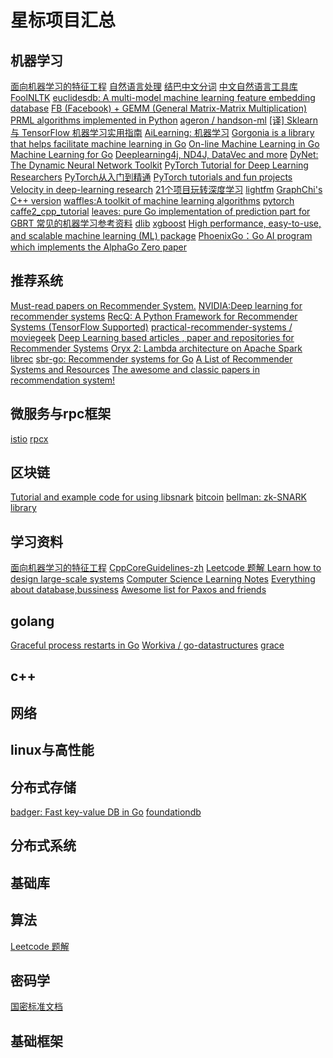 # 星标项目汇总

## 机器学习
[面向机器学习的特征工程](https://github.com/apachecn/feature-engineering-for-ml-zh)
[自然语言处理](https://github.com/hankcs/HanLP)
[结巴中文分词](https://github.com/fxsjy/jieba)
[中文自然语言工具库FoolNLTK](https://github.com/rockyzhengwu/FoolNLTK)
[euclidesdb: A multi-model machine learning feature embedding database](https://github.com/perone/euclidesdb)
[FB (Facebook) + GEMM (General Matrix-Matrix Multiplication)](https://github.com/pytorch/FBGEMM)
[PRML algorithms implemented in Python](https://github.com/ctgk/PRML)
[ageron / handson-ml](https://github.com/ageron/handson-ml)
[[译] Sklearn 与 TensorFlow 机器学习实用指南](https://github.com/apachecn/hands_on_Ml_with_Sklearn_and_TF)
[AiLearning: 机器学习](https://github.com/apachecn/AiLearning)
[Gorgonia is a library that helps facilitate machine learning in Go](https://github.com/gorgonia/gorgonia)
[On-line Machine Learning in Go](https://github.com/cdipaolo/goml)
[Machine Learning for Go](https://github.com/sjwhitworth/golearn)
[Deeplearning4j, ND4J, DataVec and more](https://github.com/deeplearning4j/deeplearning4j)
[DyNet: The Dynamic Neural Network Toolkit](https://github.com/clab/dynet)
[PyTorch Tutorial for Deep Learning Researchers](https://github.com/yunjey/pytorch-tutorial)
[PyTorch从入门到精通](https://github.com/amusi/PyTorch-From-Zero-To-One)
[PyTorch tutorials and fun projects](https://github.com/chenyuntc/pytorch-book)
[Velocity in deep-learning research](https://github.com/MillionIntegrals/vel)
[21个项目玩转深度学习](https://github.com/hzy46/Deep-Learning-21-Examples)
[lightfm](https://github.com/lyst/lightfm)
[GraphChi's C++ version](https://github.com/GraphChi/graphchi-cpp)
[waffles:A toolkit of machine learning algorithms](https://github.com/mikegashler/waffles)
[pytorch](https://github.com/pytorch/pytorch)
[caffe2_cpp_tutorial](https://github.com/leonardvandriel/caffe2_cpp_tutorial)
[leaves: pure Go implementation of prediction part for GBRT ](https://github.com/dmitryikh/leaves)
[常见的机器学习参考资料](https://github.com/Halfish/machine-learning-reference)
[dlib](https://github.com/davisking/dlib)
[xgboost](https://github.com/dmlc/xgboost)
[High performance, easy-to-use, and scalable machine learning (ML) package](https://github.com/aksnzhy/xlearn)
[PhoenixGo：Go AI program which implements the AlphaGo Zero paper](https://github.com/Tencent/PhoenixGo)
[]()
[]()
[]()

## 推荐系统
[Must-read papers on Recommender System.](https://github.com/hongleizhang/RSPapers)
[NVIDIA:Deep learning for recommender systems](https://github.com/NVIDIA/DeepRecommender)
[RecQ: A Python Framework for Recommender Systems (TensorFlow Supported)](https://github.com/Coder-Yu/RecQ)
[practical-recommender-systems / moviegeek](https://github.com/practical-recommender-systems/moviegeek)[]()
[Deep Learning based articles , paper and repositories for Recommender Systems](https://github.com/robi56/Deep-Learning-for-Recommendation-Systems)
[Oryx 2: Lambda architecture on Apache Spark](https://github.com/OryxProject/oryx)
[librec](https://github.com/guoguibing/librec)
[sbr-go: Recommender systems for Go](https://github.com/maciejkula/sbr-go)
[A List of Recommender Systems and Resources](https://github.com/grahamjenson/list_of_recommender_systems)
[The awesome and classic papers in recommendation system!](https://github.com/YuyangZhangFTD/awesome-RecSys-papers)
[]()
[]()
[]()
[]()

## 微服务与rpc框架
[istio](https://github.com/istio/istio)
[rpcx](https://github.com/smallnest/rpcx)
[]()


## 区块链
[Tutorial and example code for using libsnark](https://github.com/christianlundkvist/libsnark-tutorial)
[bitcoin](https://github.com/bitcoin/bitcoin)
[bellman: zk-SNARK library](https://github.com/zkcrypto/bellman)


## 学习资料
[面向机器学习的特征工程](https://github.com/apachecn/feature-engineering-for-ml-zh)
[CppCoreGuidelines-zh](https://github.com/lynnboy/CppCoreGuidelines-zh-CN)
[Leetcode 题解 ](https://github.com/apachecn/awesome-algorithm)
[Learn how to design large-scale systems](https://github.com/donnemartin/system-design-primer)
[Computer Science Learning Notes](https://github.com/CyC2018/CS-Notes)
[Everything about database,bussiness](https://github.com/digoal/blog)
[Awesome list for Paxos and friends](https://github.com/dgryski/awesome-consensus)
[]()
[]()
[]()
[]()

## golang
[Graceful process restarts in Go](https://github.com/cloudflare/tableflip)
[Workiva / go-datastructures](https://github.com/Workiva/go-datastructures)
[grace](https://github.com/facebookgo/grace)
[]()
[]()
## c++

## 网络

## linux与高性能

## 分布式存储
[badger: Fast key-value DB in Go](https://github.com/dgraph-io/badger)
[foundationdb](https://github.com/apple/foundationdb)
[]()
[]()
## 分布式系统

## 基础库

## 算法
[Leetcode 题解 ](https://github.com/apachecn/awesome-algorithm)

## 密码学
[国密标准文档](https://github.com/guanzhi/GM-Standards)
## 基础框架


